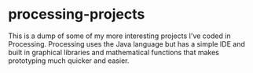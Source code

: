 # processing-projects
This is a dump of some of my more interesting projects I've coded in Processing. Processing uses the Java language but has a simple IDE and built in graphical libraries and mathematical functions that makes prototyping much quicker and easier.

